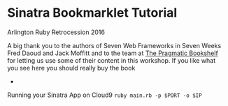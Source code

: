 Sinatra Bookmarklet Tutorial 
==============
Arlington Ruby Retrocession 2016

A big thank you to the authors of Seven Web Frameworks in Seven Weeks Fred Daoud and Jack Moffitt and to the team at [The Pragmatic Bookshelf](https://pragprog.com/book/7web/seven-web-frameworks-in-seven-weeks) for letting us use some of their content in this workshop. If you like what you see here you should really buy the book

* 


Running your Sinatra App on Cloud9
`ruby main.rb -p $PORT -o $IP`
